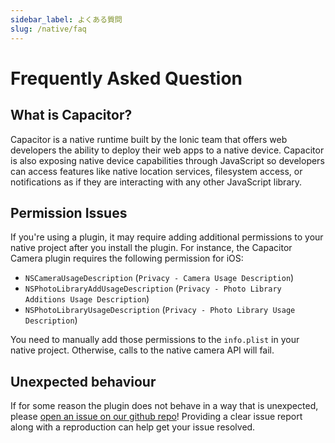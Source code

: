```yaml
---
sidebar_label: よくある質問
slug: /native/faq
---
```


# Frequently Asked Question

## What is Capacitor?

Capacitor is a native runtime built by the Ionic team that offers web developers the ability to deploy their web apps to a native device. Capacitor is also exposing native device capabilities through JavaScript so developers can access features like native location services, filesystem access, or notifications as if they are interacting with any other JavaScript library.

## Permission Issues

If you're using a plugin, it may require adding additional permissions to your native project after you install the plugin. For instance, the Capacitor Camera plugin requires the following permission for iOS:

- `NSCameraUsageDescription` (`Privacy - Camera Usage Description`)
- `NSPhotoLibraryAddUsageDescription` (`Privacy - Photo Library Additions Usage Description`)
- `NSPhotoLibraryUsageDescription` (`Privacy - Photo Library Usage Description`)

You need to manually add those permissions to the `info.plist` in your native project. Otherwise, calls to the native camera API will fail.

## Unexpected behaviour

If for some reason the plugin does not behave in a way that is unexpected, please [open an issue on our github repo](https://github.com/ionic-team/capacitor-plugins)! Providing a clear issue report along with a reproduction can help get your issue resolved.
